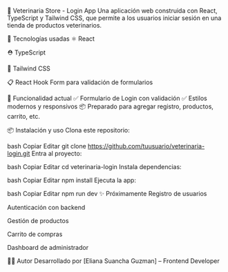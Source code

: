 🐾 Veterinaria Store - Login App
Una aplicación web construida con React, TypeScript y Tailwind CSS, que permite a los usuarios iniciar sesión en una tienda de productos veterinarios.


🚀 Tecnologías usadas
⚛️ React

⛑️ TypeScript

🎨 Tailwind CSS

📋 React Hook Form para validación de formularios

🔐 Funcionalidad actual
✅ Formulario de Login con validación
✅ Estilos modernos y responsivos
📦 Preparado para agregar registro, productos, carrito, etc.

📦 Instalación y uso
Clona este repositorio:

bash
Copiar
Editar
git clone https://github.com/tuusuario/veterinaria-login.git
Entra al proyecto:

bash
Copiar
Editar
cd veterinaria-login
Instala dependencias:

bash
Copiar
Editar
npm install
Ejecuta la app:

bash
Copiar
Editar
npm run dev
✨ Próximamente
Registro de usuarios

Autenticación con backend

Gestión de productos

Carrito de compras

Dashboard de administrador

👨‍💻 Autor
Desarrollado por [Eliana Suancha Guzman] – Frontend Developer 
